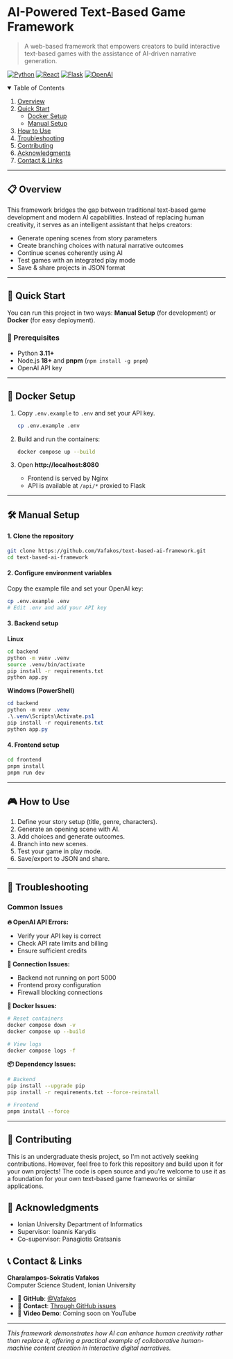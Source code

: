 # AI-Powered Text-Based Game Framework

> A web-based framework that empowers creators to build interactive text-based games with the assistance of AI-driven narrative generation.

[![Python](https://img.shields.io/badge/Python-3.11+-blue.svg)](https://python.org)
[![React](https://img.shields.io/badge/React-18+-61dafb.svg)](https://reactjs.org)
[![Flask](https://img.shields.io/badge/Flask-2.0+-green.svg)](https://flask.palletsprojects.com)
[![OpenAI](https://img.shields.io/badge/OpenAI-API-orange.svg)](https://openai.com)

<!-- TABLE OF CONTENTS -->
<details open="open">
  <summary>Table of Contents</summary>
  <ol>
    <li><a href="#overview">Overview</a></li>
    <li>
      <a href="#quick-start">Quick Start</a>
      <ul>
        <li><a href="#docker-setup">Docker Setup</a></li>
        <li><a href="#manual-setup">Manual Setup</a></li>
      </ul>
    </li>
    <li><a href="#how-to-use">How to Use</a></li>
    <li><a href="#troubleshooting">Troubleshooting</a></li>
    <li><a href="#contributing">Contributing</a></li>
    <li><a href="#acknowledgments">Acknowledgments</a></li>
    <li><a href="#contact--links">Contact & Links</a></li>
  </ol>
</details>

---

<h2 id="overview">📋 Overview</h2>

This framework bridges the gap between traditional text-based game development and modern AI capabilities. Instead of replacing human creativity, it serves as an intelligent assistant that helps creators:

-   Generate opening scenes from story parameters
-   Create branching choices with natural narrative outcomes
-   Continue scenes coherently using AI
-   Test games with an integrated play mode
-   Save & share projects in JSON format

---

<h2 id="quick-start">🚀 Quick Start</h2>

You can run this project in two ways: **Manual Setup** (for development) or **Docker** (for easy deployment).

### 🔑 Prerequisites

-   Python **3.11+**
-   Node.js **18+** and **pnpm** (`npm install -g pnpm`)
-   OpenAI API key

---

<h2 id="docker-setup">🐳 Docker Setup</h2>

1. Copy `.env.example` to `.env` and set your API key.

    ```bash
    cp .env.example .env
    ```

2. Build and run the containers:

    ```bash
    docker compose up --build
    ```

3. Open **http://localhost:8080**
    - Frontend is served by Nginx
    - API is available at `/api/*` proxied to Flask

---

<h2 id="manual-setup">🛠 Manual Setup</h2>

#### 1. Clone the repository

```bash
git clone https://github.com/Vafakos/text-based-ai-framework.git
cd text-based-ai-framework
```

#### 2. Configure environment variables

Copy the example file and set your OpenAI key:

```bash
cp .env.example .env
# Edit .env and add your API key
```

#### 3. Backend setup

**Linux**

```bash
cd backend
python -m venv .venv
source .venv/bin/activate
pip install -r requirements.txt
python app.py
```

**Windows (PowerShell)**

```powershell
cd backend
python -m venv .venv
.\.venv\Scripts\Activate.ps1
pip install -r requirements.txt
python app.py
```

#### 4. Frontend setup

```bash
cd frontend
pnpm install
pnpm run dev
```

---

<h2 id="how-to-use">🎮 How to Use</h2>

1. Define your story setup (title, genre, characters).
2. Generate an opening scene with AI.
3. Add choices and generate outcomes.
4. Branch into new scenes.
5. Test your game in play mode.
6. Save/export to JSON and share.

---

<h2 id="troubleshooting">🐛 Troubleshooting</h2>

### Common Issues

**🔥 OpenAI API Errors:**

-   Verify your API key is correct
-   Check API rate limits and billing
-   Ensure sufficient credits

**🔌 Connection Issues:**

-   Backend not running on port 5000
-   Frontend proxy configuration
-   Firewall blocking connections

**🐳 Docker Issues:**

```bash
# Reset containers
docker compose down -v
docker compose up --build

# View logs
docker compose logs -f
```

**📦 Dependency Issues:**

```bash
# Backend
pip install --upgrade pip
pip install -r requirements.txt --force-reinstall

# Frontend
pnpm install --force
```

---

<h2 id="contributing">🤝 Contributing</h2>

This is an undergraduate thesis project, so I'm not actively seeking contributions. However, feel free to fork this repository and build upon it for your own projects! The code is open source and you're welcome to use it as a foundation for your own text-based game frameworks or similar applications.

<h2 id="acknowledgments">🙏 Acknowledgments</h2>

-   Ionian University Department of Informatics
-   Supervisor: Ioannis Karydis
-   Co-supervisor: Panagiotis Gratsanis

<h2 id="contact--links">📞 Contact & Links</h2>

**Charalampos-Sokratis Vafakos**  
Computer Science Student, Ionian University

-   🔗 **GitHub**: [@Vafakos](https://github.com/Vafakos)
-   📧 **Contact**: [Through GitHub issues](https://github.com/Vafakos/text-based-ai-framework/issues)
-   🎥 **Video Demo**: Coming soon on YouTube

---

_This framework demonstrates how AI can enhance human creativity rather than replace it, offering a practical example of collaborative human-machine content creation in interactive digital narratives._
